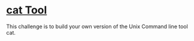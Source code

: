 # [cat Tool](https://codingchallenges.fyi/challenges/challenge-cat)
This challenge is to build your own version of the Unix Command line tool cat.
